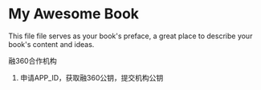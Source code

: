 # My Awesome Book

This file file serves as your book's preface, a great place to describe your book's content and ideas.

融360合作机构

1. 申请APP\_ID，获取融360公钥，提交机构公钥



